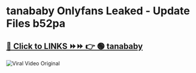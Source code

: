 
 # tanababy Onlyfans Leaked - Update Files b52pa

## <h2><a href="https://clipsfans.com/tanababy&ref=git">🔗 Click to LINKS ⏩⏩ 👉 🟢 tanababy </a></h2>

<a href="https://clipsfans.com/tanababy&ref=git" rel="nofollow" data-target="animated-image.originalLink"><img src="https://i.ibb.co.com/xMMVF88/686577567.gif" alt="Viral Video Original" style="max-width: 100%; display: inline-block;" data-target="animated-image.originalImage"></a>

